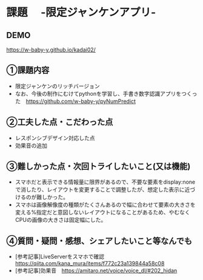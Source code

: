 # 課題　 -限定ジャンケンアプリ-

## DEMO
https://w-baby-y.github.io/kadai02/

## ①課題内容
- 限定ジャンケンのリッチバージョン
- なお、今後の制作にむけてpythonを学習し、手書き数字認識アプリをつくった　https://github.com/w-baby-y/pyNumPredict

## ②工夫した点・こだわった点
- レスポンシブデザイン対応した点
- 効果音の追加

## ③難しかった点・次回トライしたいこと(又は機能)
- スマホだと表示できる情報量に限界があるので、不要な要素をdisplay:noneで消したり、レイアウトを変更することで調整したが、想定した表示に近づけるのが難しかった。
- スマホは画像解像度の種類がたくさんあるので幅に合わせて要素の大きさを変える%指定だと意図しないレイアウトになることがあるため、やむなくCPUの画像の大きさは固定幅にした。

## ④質問・疑問・感想、シェアしたいこと等なんでも
- [参考記事]LiveServerをスマホで確認　https://qiita.com/kana_mura/items/f772c23a139844a58c08
- [参考記事]効果音　https://amitaro.net/voice/voice_dl/#202_hidan
